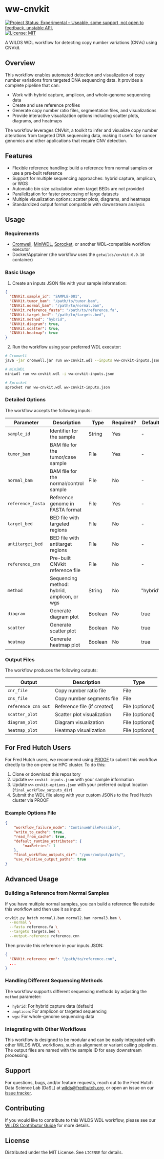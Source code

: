 # ww-cnvkit
[![Project Status: Experimental – Useable, some support, not open to feedback, unstable API.](https://getwilds.org/badges/badges/experimental.svg)](https://getwilds.org/badges/#experimental)
[![License: MIT](https://img.shields.io/badge/License-MIT-yellow.svg)](https://opensource.org/licenses/MIT)

A WILDS WDL workflow for detecting copy number variations (CNVs) using CNVkit.

## Overview

This workflow enables automated detection and visualization of copy number variations from targeted DNA sequencing data. It provides a complete pipeline that can:

- Work with hybrid capture, amplicon, and whole-genome sequencing data
- Create and use reference profiles
- Generate copy number ratio files, segmentation files, and visualizations
- Provide interactive visualization options including scatter plots, diagrams, and heatmaps

The workflow leverages CNVkit, a toolkit to infer and visualize copy number alterations from targeted DNA sequencing data, making it useful for cancer genomics and other applications that require CNV detection.

## Features

- Flexible reference handling: build a reference from normal samples or use a pre-built reference
- Support for multiple sequencing approaches: hybrid capture, amplicon, or WGS
- Automatic bin size calculation when target BEDs are not provided
- Parallelization for faster processing of large datasets
- Multiple visualization options: scatter plots, diagrams, and heatmaps
- Standardized output format compatible with downstream analysis

## Usage

### Requirements

- [Cromwell](https://cromwell.readthedocs.io/), [MiniWDL](https://github.com/chanzuckerberg/miniwdl), [Sprocket](https://sprocket.bio/), or another WDL-compatible workflow executor
- Docker/Apptainer (the workflow uses the `getwilds/cnvkit:0.9.10` container)

### Basic Usage

1. Create an inputs JSON file with your sample information:

```json
{
  "CNVKit.sample_id": "SAMPLE-001",
  "CNVKit.tumor_bam": "/path/to/tumor.bam",
  "CNVKit.normal_bam": "/path/to/normal.bam",
  "CNVKit.reference_fasta": "/path/to/reference.fa",
  "CNVKit.target_bed": "/path/to/targets.bed",
  "CNVKit.method": "hybrid",
  "CNVKit.diagram": true,
  "CNVKit.scatter": true,
  "CNVKit.heatmap": true
}
```

2. Run the workflow using your preferred WDL executor:

```bash
# Cromwell
java -jar cromwell.jar run ww-cnvkit.wdl --inputs ww-cnvkit-inputs.json

# miniWDL
miniwdl run ww-cnvkit.wdl -i ww-cnvkit-inputs.json

# Sprocket
sprocket run ww-cnvkit.wdl ww-cnvkit-inputs.json
```

### Detailed Options

The workflow accepts the following inputs:

| Parameter | Description | Type | Required? | Default |
|-----------|-------------|------|-----------|---------|
| `sample_id` | Identifier for the sample | String | Yes | - |
| `tumor_bam` | BAM file for the tumor/case sample | File | Yes | - |
| `normal_bam` | BAM file for the normal/control sample | File | No | - |
| `reference_fasta` | Reference genome in FASTA format | File | Yes | - |
| `target_bed` | BED file with targeted regions | File | No | - |
| `antitarget_bed` | BED file with antitarget regions | File | No | - |
| `reference_cnn` | Pre-built CNVkit reference file | File | No | - |
| `method` | Sequencing method: hybrid, amplicon, or wgs | String | No | "hybrid" |
| `diagram` | Generate diagram plot | Boolean | No | true |
| `scatter` | Generate scatter plot | Boolean | No | true |
| `heatmap` | Generate heatmap plot | Boolean | No | true |

### Output Files

The workflow produces the following outputs:

| Output | Description | Type |
|--------|-------------|------|
| `cnr_file` | Copy number ratio file | File |
| `cns_file` | Copy number segments file | File |
| `reference_cnn_out` | Reference file (if created) | File (optional) |
| `scatter_plot` | Scatter plot visualization | File (optional) |
| `diagram_plot` | Diagram visualization | File (optional) |
| `heatmap_plot` | Heatmap visualization | File (optional) |

## For Fred Hutch Users

For Fred Hutch users, we recommend using [PROOF](https://sciwiki.fredhutch.org/dasldemos/proof-how-to/) to submit this workflow directly to the on-premise HPC cluster. To do this:

1. Clone or download this repository
2. Update `ww-cnvkit-inputs.json` with your sample information
3. Update `ww-cnvkit-options.json` with your preferred output location (`final_workflow_outputs_dir`)
4. Submit the WDL file along with your custom JSONs to the Fred Hutch cluster via PROOF

### Example Options File

```json
{
    "workflow_failure_mode": "ContinueWhilePossible",
    "write_to_cache": true,
    "read_from_cache": true,
    "default_runtime_attributes": {
        "maxRetries": 1
    },
    "final_workflow_outputs_dir": "/your/output/path/",
    "use_relative_output_paths": true
}
```

## Advanced Usage

### Building a Reference from Normal Samples

If you have multiple normal samples, you can build a reference file outside this workflow and then use it as input:

```bash
cnvkit.py batch normal1.bam normal2.bam normal3.bam \
  --normal \
  --fasta reference.fa \
  --targets targets.bed \
  --output-reference reference.cnn
```

Then provide this reference in your inputs JSON:

```json
{
  "CNVKit.reference_cnn": "/path/to/reference.cnn",
  ...
}
```

### Handling Different Sequencing Methods

The workflow supports different sequencing methods by adjusting the `method` parameter:

- `hybrid`: For hybrid capture data (default)
- `amplicon`: For amplicon or targeted sequencing
- `wgs`: For whole-genome sequencing data

### Integrating with Other Workflows

This workflow is designed to be modular and can be easily integrated with other WILDS WDL workflows, such as alignment or variant calling pipelines. The output files are named with the sample ID for easy downstream processing.

## Support

For questions, bugs, and/or feature requests, reach out to the Fred Hutch Data Science Lab (DaSL) at wilds@fredhutch.org, or open an issue on our [issue tracker](https://github.com/getwilds/ww-cnvkit/issues).

## Contributing

If you would like to contribute to this WILDS WDL workflow, please see our [WILDS Contributor Guide](https://getwilds.org/guide/) for more details.

## License

Distributed under the MIT License. See `LICENSE` for details.
